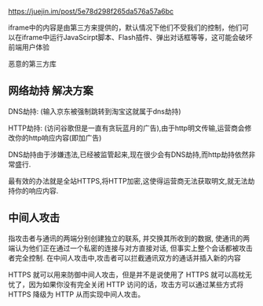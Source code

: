 https://juejin.im/post/5e78d298f265da576a57a6bc


 iframe中的内容是由第三⽅来提供的，默认情况下他们不受我们的控制，他们可以在iframe中运行JavaScirpt脚本、Flash插件、弹出对话框等等，这可能会破坏前端⽤户体验


 恶意的第三方库 



 ## 网络劫持 解决方案
 DNS劫持: (输⼊京东被强制跳转到淘宝这就属于dns劫持) 

 HTTP劫持: (访问⾕歌但是⼀直有贪玩蓝⽉的⼴告),由于http明⽂传输,运营商会修改你的http响应内容(即加⼴告)

 DNS劫持由于涉嫌违法,已经被监管起来,现在很少会有DNS劫持,⽽http劫持依然⾮常盛⾏.

最有效的办法就是全站HTTPS,将HTTP加密,这使得运营商⽆法获取明⽂,就⽆法劫持你的响应内容. 


## 中间人攻击 
指攻击者与通讯的两端分别创建独⽴的联系, 并交换其所收到的数据, 使通讯的两端认为他们正在通过⼀个私密的连接与对⽅直接对话, 但事实上整个会话都被攻击者完全控制. 在中间⼈攻击中,攻击者可以拦截通讯双⽅的通话并插⼊新的内容 

HTTPS 就可以用来防御中间人攻击，但是并不是说使用了 HTTPS 就可以高枕无忧了，因为如果你没有完全关闭 HTTP 访问的话，攻击方可以通过某些方式将 HTTPS 降级为 HTTP 从而实现中间人攻击。